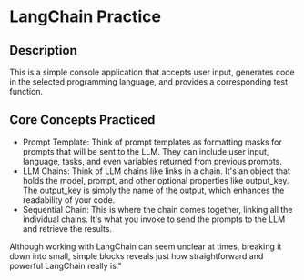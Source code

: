 # LangChain Practice

## Description

This is a simple console application that accepts user input, generates code in the selected programming language, and provides a corresponding test function.

## Core Concepts Practiced

- Prompt Template: Think of prompt templates as formatting masks for prompts that will be sent to the LLM. They can include user input, language, tasks, and even variables returned from previous prompts.
- LLM Chains: Think of LLM chains like links in a chain. It's an object that holds the model, prompt, and other optional properties like output_key. The output_key is simply the name of the output, which enhances the readability of your code.
- Sequential Chain: This is where the chain comes together, linking all the individual chains. It's what you invoke to send the prompts to the LLM and retrieve the results.

Although working with LangChain can seem unclear at times, breaking it down into small, simple blocks reveals just how straightforward and powerful LangChain really is."
